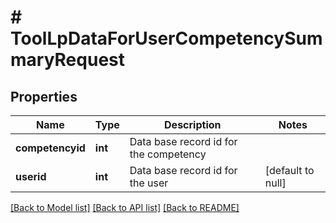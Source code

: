 # # ToolLpDataForUserCompetencySummaryRequest

## Properties

Name | Type | Description | Notes
------------ | ------------- | ------------- | -------------
**competencyid** | **int** | Data base record id for the competency |
**userid** | **int** | Data base record id for the user | [default to null]

[[Back to Model list]](../../README.md#models) [[Back to API list]](../../README.md#endpoints) [[Back to README]](../../README.md)
